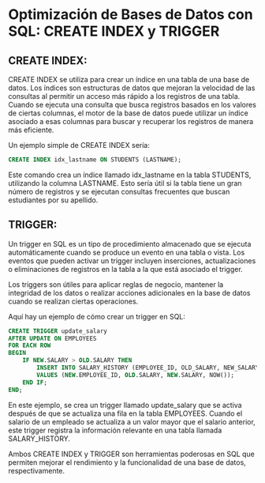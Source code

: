 # Optimización de Bases de Datos con SQL: CREATE INDEX y TRIGGER

## CREATE INDEX:

CREATE INDEX se utiliza para crear un índice en una tabla de una base de datos. Los índices son estructuras de datos que mejoran la velocidad de las consultas al permitir un acceso más rápido a los registros de una tabla. Cuando se ejecuta una consulta que busca registros basados en los valores de ciertas columnas, el motor de la base de datos puede utilizar un índice asociado a esas columnas para buscar y recuperar los registros de manera más eficiente.

Un ejemplo simple de CREATE INDEX sería:

```SQL
CREATE INDEX idx_lastname ON STUDENTS (LASTNAME);
```

Este comando crea un índice llamado idx_lastname en la tabla STUDENTS, utilizando la columna LASTNAME. Esto sería útil si la tabla tiene un gran número de registros y se ejecutan consultas frecuentes que buscan estudiantes por su apellido.

## TRIGGER:

Un trigger en SQL es un tipo de procedimiento almacenado que se ejecuta automáticamente cuando se produce un evento en una tabla o vista. Los eventos que pueden activar un trigger incluyen inserciones, actualizaciones o eliminaciones de registros en la tabla a la que está asociado el trigger.

Los triggers son útiles para aplicar reglas de negocio, mantener la integridad de los datos o realizar acciones adicionales en la base de datos cuando se realizan ciertas operaciones.

Aquí hay un ejemplo de cómo crear un trigger en SQL:

```SQL
CREATE TRIGGER update_salary
AFTER UPDATE ON EMPLOYEES
FOR EACH ROW
BEGIN
    IF NEW.SALARY > OLD.SALARY THEN
        INSERT INTO SALARY_HISTORY (EMPLOYEE_ID, OLD_SALARY, NEW_SALARY, CHANGE_DATE)
        VALUES (NEW.EMPLOYEE_ID, OLD.SALARY, NEW.SALARY, NOW());
    END IF;
END;
```

En este ejemplo, se crea un trigger llamado update_salary que se activa después de que se actualiza una fila en la tabla EMPLOYEES. Cuando el salario de un empleado se actualiza a un valor mayor que el salario anterior, este trigger registra la información relevante en una tabla llamada SALARY_HISTORY.

Ambos CREATE INDEX y TRIGGER son herramientas poderosas en SQL que permiten mejorar el rendimiento y la funcionalidad de una base de datos, respectivamente.